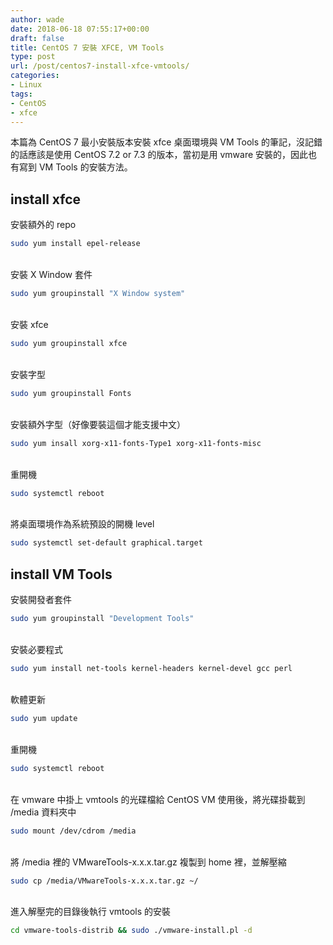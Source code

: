 ```yaml
---
author: wade
date: 2018-06-18 07:55:17+00:00
draft: false
title: CentOS 7 安裝 XFCE, VM Tools
type: post
url: /post/centos7-install-xfce-vmtools/
categories:
- Linux
tags:
- CentOS
- xfce
---
```


本篇為 CentOS 7 最小安裝版本安裝 xfce 桌面環境與 VM Tools 的筆記，沒記錯的話應該是使用 CentOS 7.2 or 7.3 的版本，當初是用 vmware 安裝的，因此也有寫到 VM Tools 的安裝方法。


## install xfce

安裝額外的 repo

```bash
sudo yum install epel-release
```

\
安裝 X Window 套件

```bash
sudo yum groupinstall "X Window system"
```

\
安裝 xfce

```bash
sudo yum groupinstall xfce
```

\
安裝字型

```bash
sudo yum groupinstall Fonts
```

\
安裝額外字型（好像要裝這個才能支援中文）

```bash
sudo yum insall xorg-x11-fonts-Type1 xorg-x11-fonts-misc
```

\
重開機

```bash
sudo systemctl reboot
```

\
將桌面環境作為系統預設的開機 level

```bash
sudo systemctl set-default graphical.target
```


## install VM Tools

安裝開發者套件

```bash
sudo yum groupinstall "Development Tools"
```

\
安裝必要程式

```bash
sudo yum install net-tools kernel-headers kernel-devel gcc perl
```

\
軟體更新

```bash
sudo yum update
```

\
重開機

```bash
sudo systemctl reboot
```

\
在 vmware 中掛上 vmtools 的光碟檔給 CentOS VM 使用後，將光碟掛載到 /media 資料夾中

```bash
sudo mount /dev/cdrom /media
```

\
將 /media 裡的 VMwareTools-x.x.x.tar.gz 複製到 home 裡，並解壓縮
    
```bash
sudo cp /media/VMwareTools-x.x.x.tar.gz ~/
```

\
進入解壓完的目錄後執行 vmtools 的安裝

```bash
cd vmware-tools-distrib && sudo ./vmware-install.pl -d
```
